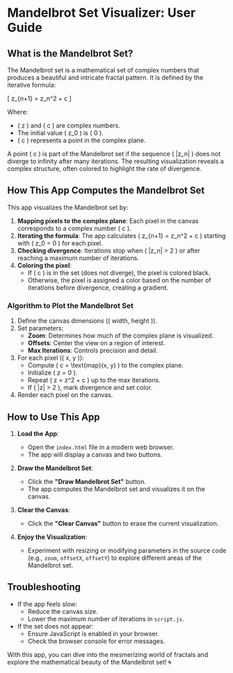 # Mandelbrot Set Visualizer: User Guide

## **What is the Mandelbrot Set?**
The Mandelbrot set is a mathematical set of complex numbers that produces a beautiful and intricate fractal pattern. It is defined by the iterative formula:

\[
z_{n+1} = z_n^2 + c
\]

Where:
- \( z \) and \( c \) are complex numbers.
- The initial value \( z_0 \) is \( 0 \).
- \( c \) represents a point in the complex plane.

A point \( c \) is part of the Mandelbrot set if the sequence \( |z_n| \) does not diverge to infinity after many iterations. The resulting visualization reveals a complex structure, often colored to highlight the rate of divergence.

## **How This App Computes the Mandelbrot Set**
This app visualizes the Mandelbrot set by:
1. **Mapping pixels to the complex plane**: Each pixel in the canvas corresponds to a complex number \( c \).
2. **Iterating the formula**: The app calculates \( z_{n+1} = z_n^2 + c \) starting with \( z_0 = 0 \) for each pixel.
3. **Checking divergence**: Iterations stop when \( |z_n| > 2 \) or after reaching a maximum number of iterations.
4. **Coloring the pixel**: 
   - If \( c \) is in the set (does not diverge), the pixel is colored black.
   - Otherwise, the pixel is assigned a color based on the number of iterations before divergence, creating a gradient.

### **Algorithm to Plot the Mandelbrot Set**
1. Define the canvas dimensions (\( width, height \)).
2. Set parameters:
   - **Zoom**: Determines how much of the complex plane is visualized.
   - **Offsets**: Center the view on a region of interest.
   - **Max Iterations**: Controls precision and detail.
3. For each pixel (\( x, y \)):
   - Compute \( c = \text{map}(x, y) \) to the complex plane.
   - Initialize \( z = 0 \).
   - Repeat \( z = z^2 + c \) up to the max iterations.
   - If \( |z| > 2 \), mark divergence and set color.
4. Render each pixel on the canvas.

## **How to Use This App**
1. **Load the App**:
   - Open the `index.html` file in a modern web browser.
   - The app will display a canvas and two buttons.

2. **Draw the Mandelbrot Set**:
   - Click the **"Draw Mandelbrot Set"** button.
   - The app computes the Mandelbrot set and visualizes it on the canvas.

3. **Clear the Canvas**:
   - Click the **"Clear Canvas"** button to erase the current visualization.

4. **Enjoy the Visualization**:
   - Experiment with resizing or modifying parameters in the source code (e.g., `zoom`, `offsetX`, `offsetY`) to explore different areas of the Mandelbrot set.

## **Troubleshooting**
- If the app feels slow:
  - Reduce the canvas size.
  - Lower the maximum number of iterations in `script.js`.
- If the set does not appear:
  - Ensure JavaScript is enabled in your browser.
  - Check the browser console for error messages.

With this app, you can dive into the mesmerizing world of fractals and explore the mathematical beauty of the Mandelbrot set! 🌀
